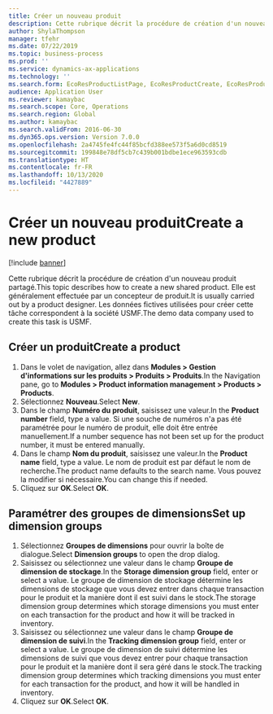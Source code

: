 ```yaml
---
title: Créer un nouveau produit
description: Cette rubrique décrit la procédure de création d'un nouveau produit partagé.
author: ShylaThompson
manager: tfehr
ms.date: 07/22/2019
ms.topic: business-process
ms.prod: ''
ms.service: dynamics-ax-applications
ms.technology: ''
ms.search.form: EcoResProductListPage, EcoResProductCreate, EcoResProductDetails, EcoResProductInventoryDimensionGroups
audience: Application User
ms.reviewer: kamaybac
ms.search.scope: Core, Operations
ms.search.region: Global
ms.author: kamaybac
ms.search.validFrom: 2016-06-30
ms.dyn365.ops.version: Version 7.0.0
ms.openlocfilehash: 2a4745fe4fc44f85bcfd388ee573f5a6d0cd8519
ms.sourcegitcommit: 199848e78df5cb7c439b001bdbe1ece963593cdb
ms.translationtype: HT
ms.contentlocale: fr-FR
ms.lasthandoff: 10/13/2020
ms.locfileid: "4427889"
---
```

# <a name="create-a-new-product"></a><span data-ttu-id="c4cb6-103">Créer un nouveau produit</span><span class="sxs-lookup"><span data-stu-id="c4cb6-103">Create a new product</span></span>

[!include [banner](../../includes/banner.md)]

<span data-ttu-id="c4cb6-104">Cette rubrique décrit la procédure de création d'un nouveau produit partagé.</span><span class="sxs-lookup"><span data-stu-id="c4cb6-104">This topic describes how to create a new shared product.</span></span> <span data-ttu-id="c4cb6-105">Elle est généralement effectuée par un concepteur de produit.</span><span class="sxs-lookup"><span data-stu-id="c4cb6-105">It is usually carried out by a product designer.</span></span> <span data-ttu-id="c4cb6-106">Les données fictives utilisées pour créer cette tâche correspondent à la société USMF.</span><span class="sxs-lookup"><span data-stu-id="c4cb6-106">The demo data company used to create this task is USMF.</span></span>


## <a name="create-a-product"></a><span data-ttu-id="c4cb6-107">Créer un produit</span><span class="sxs-lookup"><span data-stu-id="c4cb6-107">Create a product</span></span>
1. <span data-ttu-id="c4cb6-108">Dans le volet de navigation, allez dans **Modules > Gestion d'informations sur les produits > Produits > Produits**.</span><span class="sxs-lookup"><span data-stu-id="c4cb6-108">In the Navigation pane, go to **Modules > Product information management > Products > Products**.</span></span>
2. <span data-ttu-id="c4cb6-109">Sélectionnez **Nouveau**.</span><span class="sxs-lookup"><span data-stu-id="c4cb6-109">Select **New**.</span></span>
3. <span data-ttu-id="c4cb6-110">Dans le champ **Numéro du produit**, saisissez une valeur.</span><span class="sxs-lookup"><span data-stu-id="c4cb6-110">In the **Product number** field, type a value.</span></span> <span data-ttu-id="c4cb6-111">Si une souche de numéros n'a pas été paramétrée pour le numéro de produit, elle doit être entrée manuellement.</span><span class="sxs-lookup"><span data-stu-id="c4cb6-111">If a number sequence has not been set up for the product number, it must be entered manually.</span></span>  
4. <span data-ttu-id="c4cb6-112">Dans le champ **Nom du produit**, saisissez une valeur.</span><span class="sxs-lookup"><span data-stu-id="c4cb6-112">In the **Product name** field, type a value.</span></span> <span data-ttu-id="c4cb6-113">Le nom de produit est par défaut le nom de recherche.</span><span class="sxs-lookup"><span data-stu-id="c4cb6-113">The product name defaults to the search name.</span></span> <span data-ttu-id="c4cb6-114">Vous pouvez la modifier si nécessaire.</span><span class="sxs-lookup"><span data-stu-id="c4cb6-114">You can change this if needed.</span></span>  
5. <span data-ttu-id="c4cb6-115">Cliquez sur **OK**.</span><span class="sxs-lookup"><span data-stu-id="c4cb6-115">Select **OK**.</span></span>

## <a name="set-up-dimension-groups"></a><span data-ttu-id="c4cb6-116">Paramétrer des groupes de dimensions</span><span class="sxs-lookup"><span data-stu-id="c4cb6-116">Set up dimension groups</span></span>
1. <span data-ttu-id="c4cb6-117">Sélectionnez **Groupes de dimensions** pour ouvrir la boîte de dialogue.</span><span class="sxs-lookup"><span data-stu-id="c4cb6-117">Select **Dimension groups** to open the drop dialog.</span></span>
2. <span data-ttu-id="c4cb6-118">Saisissez ou sélectionnez une valeur dans le champ **Groupe de dimension de stockage**.</span><span class="sxs-lookup"><span data-stu-id="c4cb6-118">In the **Storage dimension group** field, enter or select a value.</span></span> <span data-ttu-id="c4cb6-119">Le groupe de dimension de stockage détermine les dimensions de stockage que vous devez entrer dans chaque transaction pour le produit et la manière dont il est suivi dans le stock.</span><span class="sxs-lookup"><span data-stu-id="c4cb6-119">The storage dimension group determines which storage dimensions you must enter on each transaction for the product and how it will be tracked in inventory.</span></span>  
3. <span data-ttu-id="c4cb6-120">Saisissez ou sélectionnez une valeur dans le champ **Groupe de dimension de suivi**.</span><span class="sxs-lookup"><span data-stu-id="c4cb6-120">In the **Tracking dimension group** field, enter or select a value.</span></span> <span data-ttu-id="c4cb6-121">Le groupe de dimension de suivi détermine les dimensions de suivi que vous devez entrer pour chaque transaction pour le produit et la manière dont il sera géré dans le stock.</span><span class="sxs-lookup"><span data-stu-id="c4cb6-121">The tracking dimension group determines which tracking dimensions you must enter for each transaction for the product, and how it will be handled in inventory.</span></span>  
4. <span data-ttu-id="c4cb6-122">Cliquez sur **OK**.</span><span class="sxs-lookup"><span data-stu-id="c4cb6-122">Select **OK**.</span></span>

